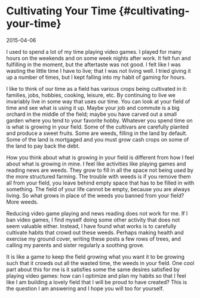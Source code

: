 # Cultivating Your Time {#cultivating-your-time}

2015-04-06

I used to spend a lot of my time playing video games. I played for
many hours on the weekends and on some week nights after work. It felt
fun and fulfilling in the moment, but the aftertaste was not good. I
felt like I was wasting the little time I have to live; that I was not
living well. I tried giving it up a number of times, but I kept
falling into my habit of gaming for hours.

I like to think of our time as a field has various crops being
cultivated in it: families, jobs, hobbies, cooking, leisure, etc. By
continuing to live we invariably live in some way that uses our
time. You can look at your field of time and see what is using it
up. Maybe your job and commute is a big orchard in the middle of the
field; maybe you have carved out a small garden where you tend to your
favorite hobby. Whatever you spend time on is what is growing in your
field. Some of the cultivars are carefully planted and produce a sweet
fruits. Some are weeds, filling in the land by default. Some of the
land is mortgaged and you must grow cash crops on some of the land to
pay back the debt.

How you think about what is growing in your field is different from
how I feel about what is growing in mine. I feel like activities like
playing games and reading news are weeds. They grow to fill in all the
space not being used by the more structured farming. The trouble with
weeds is if you remove them all from your field, you leave behind
empty space that has to be filled in with something. The field of your
life cannot be empty, because you are always living. So what grows in
place of the weeds you banned from your field? More weeds.

Reducing video game playing and news reading does not work for me. If
I ban video games, I find myself doing some other activity that does
not seem valuable either. Instead, I have found what works is to
carefully cultivate habits that crowd out these weeds. Perhaps making
health and exercise my ground cover, writing these posts a few rows of
trees, and calling my parents and sister regularly a soothing grove.

It is like a game to keep the field growing what you want it to be
growing such that it crowds out all the wasted time, the weeds in
your field. One cool part about this for me is it satisfies some the
same desires satisfied by playing video games: how can I optimize
and plan my habits so that I feel like I am building a lovely field
that I will be proud to have created? This is the question I am
answering and I hope you will too for yourself.
